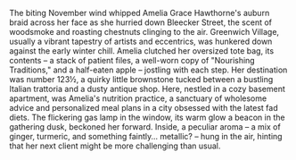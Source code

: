 The biting November wind whipped Amelia Grace Hawthorne's auburn braid across her face as she hurried down Bleecker Street, the scent of woodsmoke and roasting chestnuts clinging to the air. Greenwich Village, usually a vibrant tapestry of artists and eccentrics, was hunkered down against the early winter chill.  Amelia clutched her oversized tote bag, its contents – a stack of patient files, a well-worn copy of "Nourishing Traditions," and a half-eaten apple – jostling with each step.  Her destination was number 123½, a quirky little brownstone tucked between a bustling Italian trattoria and a dusty antique shop.  Here, nestled in a cozy basement apartment, was Amelia's nutrition practice, a sanctuary of wholesome advice and personalized meal plans in a city obsessed with the latest fad diets.  The flickering gas lamp in the window, its warm glow a beacon in the gathering dusk, beckoned her forward. Inside, a peculiar aroma – a mix of ginger, turmeric, and something faintly… metallic? – hung in the air, hinting that her next client might be more challenging than usual.

